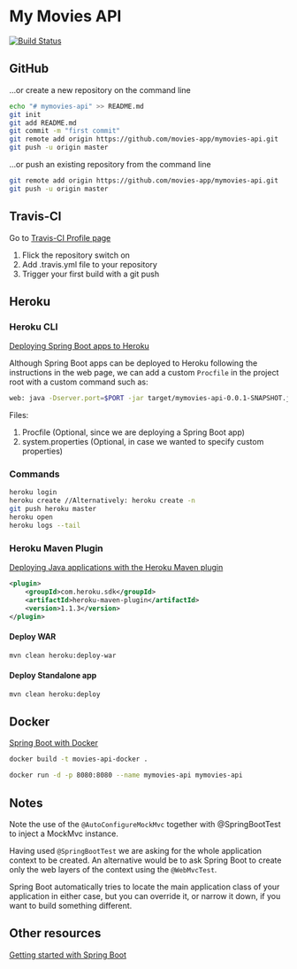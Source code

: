 My Movies API
=============

[![Build Status](https://travis-ci.org/movies-app/mymovies-api.svg?branch=master)](https://travis-ci.org/movies-app/mymovies-api)

## GitHub

…or create a new repository on the command line
```bash
echo "# mymovies-api" >> README.md
git init
git add README.md
git commit -m "first commit"
git remote add origin https://github.com/movies-app/mymovies-api.git
git push -u origin master
```

…or push an existing repository from the command line
```bash
git remote add origin https://github.com/movies-app/mymovies-api.git
git push -u origin master
```

## Travis-CI
Go to [Travis-CI Profile page](https://travis-ci.org/profile)

1. Flick the repository switch on
2. Add .travis.yml file to your repository
3. Trigger your first build with a git push

## Heroku

### Heroku CLI

[Deploying Spring Boot apps to Heroku](https://devcenter.heroku.com/articles/deploying-spring-boot-apps-to-heroku)

Although Spring Boot apps can be deployed to Heroku following the instructions in the web page, we can add a custom
`Procfile` in the project root with a custom command such as:
```bash
web: java -Dserver.port=$PORT -jar target/mymovies-api-0.0.1-SNAPSHOT.jar
```

Files:
1. Procfile (Optional, since we are deploying a Spring Boot app)
2. system.properties (Optional, in case we wanted to specify custom properties)

### Commands
```bash
heroku login
heroku create //Alternatively: heroku create -n
git push heroku master
heroku open
heroku logs --tail
```
### Heroku Maven Plugin

[Deploying Java applications with the Heroku Maven plugin](https://devcenter.heroku.com/articles/deploying-java-applications-with-the-heroku-maven-plugin)

```xml
<plugin>
    <groupId>com.heroku.sdk</groupId>
    <artifactId>heroku-maven-plugin</artifactId>
    <version>1.1.3</version>
</plugin>
```

#### Deploy WAR
```bash
mvn clean heroku:deploy-war
```
#### Deploy Standalone app
```bash
mvn clean heroku:deploy

```
## Docker

[Spring Boot with Docker](https://spring.io/guides/gs/spring-boot-docker/)

```bash
docker build -t movies-api-docker .

docker run -d -p 8080:8080 --name mymovies-api mymovies-api

```


## Notes
Note the use of the `@AutoConfigureMockMvc` together with @SpringBootTest to inject a MockMvc instance.

Having used `@SpringBootTest` we are asking for the whole application context to be created. An alternative would be to
ask Spring Boot to create only the web layers of the context using the `@WebMvcTest`.

Spring Boot automatically tries to locate the main application class of your application in either case, but you can
override it, or narrow it down, if you want to build something different.

## Other resources

[Getting started with Spring Boot](https://spring.io/guides/gs/spring-boot/)